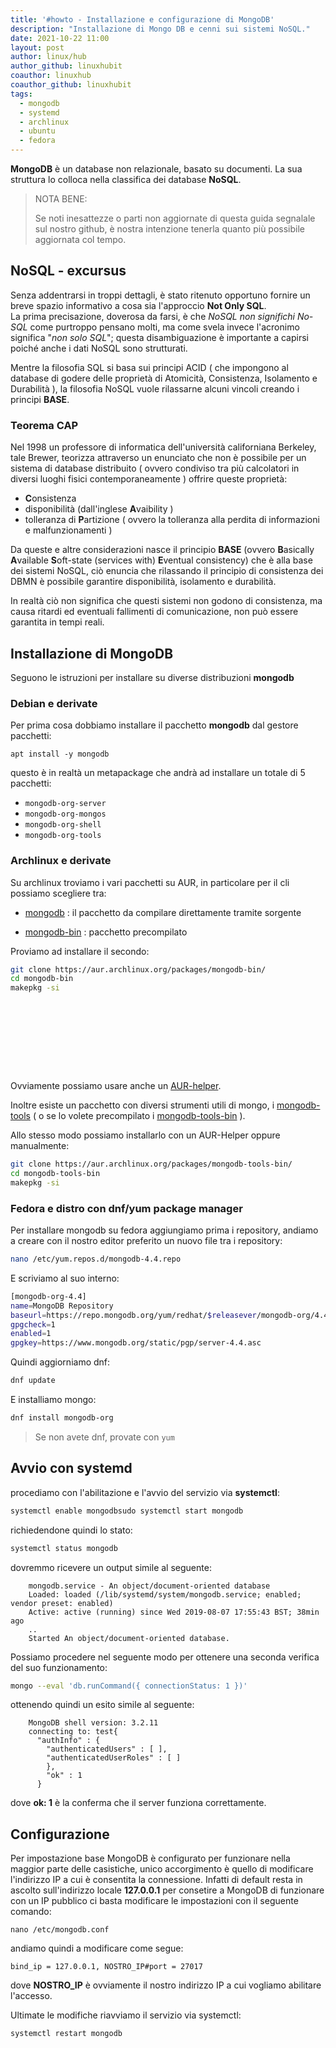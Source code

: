 ```yaml
---
title: '#howto - Installazione e configurazione di MongoDB'
description: "Installazione di Mongo DB e cenni sui sistemi NoSQL."
date: 2021-10-22 11:00
layout: post
author: linux/hub
author_github: linuxhubit
coauthor: linuxhub
coauthor_github: linuxhubit
tags:
  - mongodb  
  - systemd 
  - archlinux
  - ubuntu
  - fedora
---
```

**MongoDB** è un database non relazionale, basato su documenti. La sua struttura lo colloca nella classifica dei database **NoSQL**.

> NOTA BENE:
> 
> Se noti inesattezze o parti non aggiornate di questa guida segnalale sul nostro github, è nostra intenzione tenerla quanto più possibile aggiornata col tempo.

## NoSQL - excursus

Senza addentrarsi in troppi dettagli, è stato ritenuto opportuno fornire un breve spazio informativo a cosa sia l'approccio **Not Only SQL**.   
La prima precisazione, doverosa da farsi, è che *NoSQL non significhi No-SQL* come purtroppo pensano molti, ma come svela invece l'acronimo significa "*non solo SQL*"; questa disambiguazione è importante a capirsi poiché anche i dati NoSQL sono strutturati.

Mentre la filosofia SQL si basa sui principi ACID ( che impongono al database di godere delle proprietà di Atomicità, Consistenza, Isolamento e Durabilità ), la filosofia NoSQL vuole rilassarne alcuni vincoli creando i principi **BASE**.



### Teorema CAP 

Nel 1998 un professore di informatica dell'università californiana Berkeley, tale Brewer, teorizza attraverso un enunciato che non è possibile per un sistema di database distribuito ( ovvero condiviso tra più calcolatori in diversi luoghi fisici contemporaneamente ) offrire queste proprietà: 

- **C**onsistenza 
- disponibilità (dall'inglese **A**vaibility )
- tolleranza di **P**artizione ( ovvero la tolleranza alla perdita di informazioni e malfunzionamenti )

Da queste e altre considerazioni nasce il principio **BASE** (ovvero **B**asically **A**vailable **S**oft-state (services with) **E**ventual consistency) che è alla base dei sistemi NoSQL, ciò enuncia che rilassando il principio di consistenza dei DBMN è possibile garantire disponibilità, isolamento e durabilità.   

In realtà ciò non significa che questi sistemi non godono di consistenza, ma causa ritardi ed eventuali fallimenti di comunicazione, non può essere garantita in tempi reali.

## Installazione di MongoDB

Seguono le istruzioni per installare su diverse distribuzioni **mongodb**

### Debian e derivate

Per prima cosa dobbiamo installare il pacchetto **mongodb** dal gestore pacchetti:

    apt install -y mongodb

questo è in realtà un metapackage che andrà ad installare un totale di 5 pacchetti:

*   `mongodb-org-server`
*   `mongodb-org-mongos`
*   `mongodb-org-shell`
*   `mongodb-org-tools`



### Archlinux e derivate

Su archlinux troviamo i vari pacchetti su AUR, in particolare per il cli possiamo scegliere tra: 

- [mongodb](https://aur.archlinux.org/packages/mongodb/)  : il pacchetto da compilare direttamente tramite sorgente

- [mongodb-bin](https://aur.archlinux.org/packages/mongodb-bin/) : pacchetto precompilato

Proviamo ad installare il secondo: 

```bash
git clone https://aur.archlinux.org/packages/mongodb-bin/
cd mongodb-bin
makepkg -si 











```

Ovviamente possiamo usare anche un [AUR-helper](https://linuxhub.it/articles/howto-introduzione-alla-aur-e-aur-helper/).  

Inoltre esiste un pacchetto con diversi strumenti utili di mongo, i [mongodb-tools](https://aur.archlinux.org/packages/mongodb-tools/) ( o se lo volete precompilato i [mongodb-tools-bin](https://aur.archlinux.org/packages/mongodb-tools-bin/) ).

Allo stesso modo possiamo installarlo con un AUR-Helper oppure manualmente: 

```bash
git clone https://aur.archlinux.org/packages/mongodb-tools-bin/
cd mongodb-tools-bin
makepkg -si
```



### Fedora e distro con dnf/yum package manager

Per installare mongodb su fedora aggiungiamo prima i repository, andiamo a creare con il nostro editor preferito un nuovo file tra i repository:

```bash
nano /etc/yum.repos.d/mongodb-4.4.repo
```

E scriviamo al suo interno:

```bash
[mongodb-org-4.4]
name=MongoDB Repository
baseurl=https://repo.mongodb.org/yum/redhat/$releasever/mongodb-org/4.4/x86_64/
gpgcheck=1
enabled=1
gpgkey=https://www.mongodb.org/static/pgp/server-4.4.asc
```

Quindi aggiorniamo dnf:

```bash
dnf update
```

E installiamo mongo:

```bash
dnf install mongodb-org
```



> Se non avete dnf, provate con `yum`



## Avvio con systemd

procediamo con l'abilitazione e l'avvio del servizio via **systemctl**:

```bash
systemctl enable mongodbsudo systemctl start mongodb
```

richiedendone quindi lo stato:
```bash
systemctl status mongodb
```
dovremmo ricevere un output simile al seguente:
```
    mongodb.service - An object/document-oriented database   
    Loaded: loaded (/lib/systemd/system/mongodb.service; enabled; vendor preset: enabled)   
    Active: active (running) since Wed 2019-08-07 17:55:43 BST; 38min ago     
    ..
    Started An object/document-oriented database.
```
Possiamo procedere nel seguente modo per ottenere una seconda verifica del suo funzionamento:
```bash
mongo --eval 'db.runCommand({ connectionStatus: 1 })'
```
ottenendo quindi un esito simile al seguente:
```
    MongoDB shell version: 3.2.11
    connecting to: test{        
      "authInfo" : {                
        "authenticatedUsers" : [ ],                
        "authenticatedUserRoles" : [ ]        
        },        
        "ok" : 1
      }
```
dove **ok: 1** è la conferma che il server funziona correttamente.

## Configurazione

Per impostazione base MongoDB è configurato per funzionare nella maggior parte delle casistiche, unico accorgimento è quello di modificare l'indirizzo IP a cui è consentita la connessione. Infatti di default resta in ascolto sull'indirizzo locale **127.0.0.1** per consetire a MongoDB di funzionare con un IP pubblico ci basta modificare le impostazioni con il seguente comando:

    nano /etc/mongodb.conf

andiamo quindi a modificare come segue:

    bind_ip = 127.0.0.1, NOSTRO_IP#port = 27017

dove **NOSTRO_IP** è ovviamente il nostro indirizzo IP a cui vogliamo abilitare l'accesso.

Ultimate le modifiche riavviamo il servizio via systemctl:

    systemctl restart mongodb


